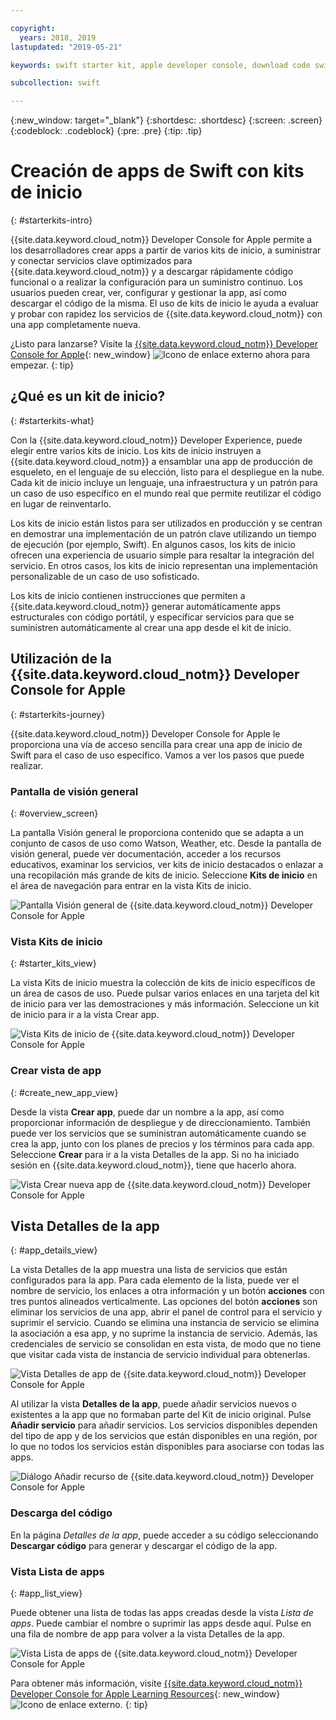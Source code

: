 ```yaml
---

copyright:
  years: 2018, 2019
lastupdated: "2019-05-21"

keywords: swift starter kit, apple developer console, download code swift, app details swift, create swift app

subcollection: swift

---
```


{:new_window: target="_blank"}
{:shortdesc: .shortdesc}
{:screen: .screen}
{:codeblock: .codeblock}
{:pre: .pre}
{:tip: .tip}

# Creación de apps de Swift con kits de inicio
{: #starterkits-intro}

{{site.data.keyword.cloud_notm}} Developer Console for Apple permite a los desarrolladores crear apps a partir de varios kits de inicio, a suministrar y conectar servicios clave optimizados para {{site.data.keyword.cloud_notm}} y a descargar rápidamente código funcional o a realizar la configuración para un suministro continuo. Los usuarios pueden crear, ver, configurar y gestionar la app, así como descargar el código de la misma. El uso de kits de inicio le ayuda a evaluar y probar con rapidez los servicios de {{site.data.keyword.cloud_notm}} con una app completamente nueva.

¿Listo para lanzarse? Visite la [{{site.data.keyword.cloud_notm}} Developer Console for Apple](https://cloud.ibm.com/developer/appledevelopment/starter-kits){: new_window} ![Icono de enlace externo](../../icons/launch-glyph.svg "Icono de enlace externo") ahora para empezar.
{: tip}

## ¿Qué es un kit de inicio?
{: #starterkits-what}

Con la {{site.data.keyword.cloud_notm}} Developer Experience, puede elegir entre varios kits de inicio. Los kits de inicio instruyen a {{site.data.keyword.cloud_notm}} a ensamblar una app de producción de esqueleto, en el lenguaje de su elección, listo para el despliegue en la nube. Cada kit de inicio incluye un lenguaje, una infraestructura y un patrón para un caso de uso específico en el mundo real que permite reutilizar el código en lugar de reinventarlo.

Los kits de inicio están listos para ser utilizados en producción y se centran en demostrar una implementación de un patrón clave utilizando un tiempo de ejecución (por ejemplo, Swift). En algunos casos, los kits de inicio ofrecen una experiencia de usuario simple para resaltar la integración del servicio. En otros casos, los kits de inicio representan una implementación personalizable de un caso de uso sofisticado.

Los kits de inicio contienen instrucciones que permiten a {{site.data.keyword.cloud_notm}} generar automáticamente apps estructurales con código portátil, y especificar servicios para que se suministren automáticamente al crear una app desde el kit de inicio.

## Utilización de la {{site.data.keyword.cloud_notm}} Developer Console for Apple
{: #starterkits-journey}

{{site.data.keyword.cloud_notm}} Developer Console for Apple le proporciona una vía de acceso sencilla para crear una app de inicio de Swift para el caso de uso específico. Vamos a ver los pasos que puede realizar.

### Pantalla de visión general
{: #overview_screen}

La pantalla Visión general le proporciona contenido que se adapta a un conjunto de casos de uso como Watson, Weather, etc. Desde la pantalla de visión general, puede ver documentación, acceder a los recursos educativos, examinar los servicios, ver kits de inicio destacados o enlazar a una recopilación más grande de kits de inicio. Seleccione **Kits de inicio** en el área de navegación para entrar en la vista Kits de inicio.

![Pantalla Visión general de {{site.data.keyword.cloud_notm}} Developer Console for Apple](images/overview_screen.png "Pantalla Visión general")

### Vista Kits de inicio
{: #starter_kits_view}

La vista Kits de inicio muestra la colección de kits de inicio específicos de un área de casos de uso. Puede pulsar varios enlaces en una tarjeta del kit de inicio para ver las demostraciones y más información. Seleccione un kit de inicio para ir a la vista Crear app.

![Vista Kits de inicio de {{site.data.keyword.cloud_notm}} Developer Console for Apple](images/starter_kits_screen.png "Vista Kits de inicio")

### Crear vista de app
{: #create_new_app_view}

Desde la vista **Crear app**, puede dar un nombre a la app, así como proporcionar información de despliegue y de direccionamiento. También puede ver los servicios que se suministran automáticamente cuando se crea la app, junto con los planes de precios y los términos para cada app. Seleccione **Crear** para ir a la vista Detalles de la app. Si no ha iniciado sesión en {{site.data.keyword.cloud_notm}}, tiene que hacerlo ahora.

![Vista Crear nueva app de {{site.data.keyword.cloud_notm}} Developer Console for Apple](images/create_new_project_screen.png "Vista Crear nueva app")

## Vista Detalles de la app
{: #app_details_view}

La vista Detalles de la app muestra una lista de servicios que están configurados para la app. Para cada elemento de la lista, puede ver el nombre de servicio, los enlaces a otra información y un botón **acciones** con tres puntos alineados verticalmente. Las opciones del botón **acciones** son eliminar los servicios de una app, abrir el panel de control para el servicio y suprimir el servicio. Cuando se elimina una instancia de servicio se elimina la asociación a esa app, y no suprime la instancia de servicio. Además, las credenciales de servicio se consolidan en esta vista, de modo que no tiene que visitar cada vista de instancia de servicio individual para obtenerlas.

![Vista Detalles de app de {{site.data.keyword.cloud_notm}} Developer Console for Apple](images/project_details_screen.png "Vista Detalles de app")

Al utilizar la vista **Detalles de la app**, puede añadir servicios nuevos o existentes a la app que no formaban parte del Kit de inicio original. Pulse **Añadir servicio** para añadir servicios. Los servicios disponibles dependen del tipo de app y de los servicios que están disponibles en una región, por lo que no todos los servicios están disponibles para asociarse con todas las apps.

![Diálogo Añadir recurso de {{site.data.keyword.cloud_notm}} Developer Console for Apple](images/add_resource_screen.png "Diálogo Añadir recurso")

### Descarga del código

En la página _Detalles de la app_, puede acceder a su código seleccionando **Descargar código** para generar y descargar el código de la app.

### Vista Lista de apps
{: #app_list_view}

Puede obtener una lista de todas las apps creadas desde la vista _Lista de apps_. Puede cambiar el nombre o suprimir las apps desde aquí. Pulse en una fila de nombre de app para volver a la vista Detalles de la app.

![Vista Lista de apps de {{site.data.keyword.cloud_notm}} Developer Console for Apple](images/project_list_screen.png "Vista Lista de apps")

Para obtener más información, visite [{{site.data.keyword.cloud_notm}} Developer Console for Apple Learning Resources](https://cloud.ibm.com/developer/appledevelopment/learning-resources){: new_window} ![Icono de enlace externo](../../icons/launch-glyph.svg "Icono de enlace externo").
{: tip}
